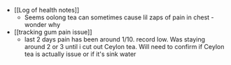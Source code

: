   * [[Log of health notes]]
    * Seems oolong tea can sometimes cause lil zaps of pain in chest - wonder why
  * [[tracking gum pain issue]]
    * last 2 days pain has been around 1/10. record low. Was staying around 2 or 3 until i cut out Ceylon tea. Will need to confirm if Ceylon tea is actually issue or if it's sink water 